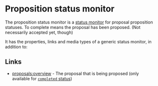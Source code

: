 # Proposition status monitor
The proposition status monitor is a [status monitor](../../README.md) for proposal 
proposition statuses. To complete means the proposal has been proposed. (Not 
necessarily accepted yet, though)

It has the properties, links and media types of a generic status monitor, in 
addition to:

## Links
- [proposals:overview](../../../../../relation/proposals/overview/README.md) - 
  The proposal that is being proposed (only available for [`completed` status](../../README.md#properties))
